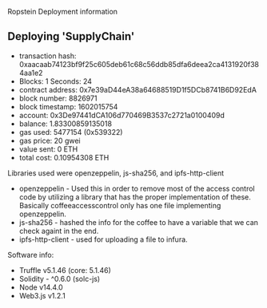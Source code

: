 Ropstein Deployment information

Deploying 'SupplyChain'
-----------------------
* transaction hash:    0xaacaab74123bf9f25c605deb61c68c56ddb85dfa6deea2ca4131920f384aa1e2
* Blocks: 1            Seconds: 24
* contract address:    0x7e39aD44eA38a64688519D1f5DCb8741B6D92EdA
* block number:        8826971
* block timestamp:     1602015754
* account:             0x3De97441dCA106d770469B3537c2721a0100409d
* balance:             1.83300859135018
* gas used:            5477154 (0x539322)
* gas price:           20 gwei
* value sent:          0 ETH
* total cost:          0.10954308 ETH


Libraries used were openzeppelin, js-sha256, and ipfs-http-client

* openzeppelin - Used this in order to remove most of the access control code by utilizing a library that has the proper implementation of these. Basically coffeeaccesscontrol only has one file implementing openzeppelin.
* js-sha256 - hashed the info for the coffee to have a variable that we can check againt in the end.
* ipfs-http-client - used for uploading a file to infura.

Software info:
* Truffle v5.1.46 (core: 5.1.46)
* Solidity - ^0.6.0 (solc-js)
* Node v14.4.0
* Web3.js v1.2.1